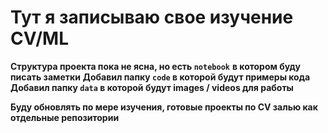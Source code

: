 # Тут я записываю свое изучение CV/ML

**Структура проекта пока не ясна, но есть `notebook`**
**в котором буду писать заметки**
**Добавил папку `code` в которой будут примеры кода**
**Добавил папку `data` в которой будут images / videos для работы**

**Буду обновлять по мере изучения, готовые проекты по CV залью как отдельные репозитории**